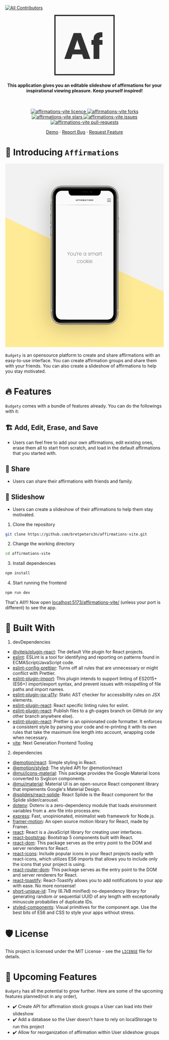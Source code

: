 <!-- # affirmations-vite -->

<!-- This project is a rebuild of my original Affirmations project here in Github. -->

<!-- This build includes Vite unlike the previous one. -->

<!-- ALL-CONTRIBUTORS-BADGE:START - Do not remove or modify this section -->

[![All Contributors](https://img.shields.io/badge/all_contributors-1-orange.svg?style=flat-square)](#contributors-)

<!-- ALL-CONTRIBUTORS-BADGE:END -->
<p align="center">
    <img src="./src/assets/Af-logo_reverse.png" alt="logo" width="192"/>
<p/>

<h4 align="center">This application gives you an editable slideshow of affirmations for your inspirational viewing pleasure. Keep yourself inspired!</h4>
<br>
<p align="center">
<a href="https://github.com/bretpeters3n/affirmations-vite/blob/master/LICENSE" target="blank">
<img src="https://img.shields.io/github/license/bretpeters3n/affirmations-vite?style=flat-square" alt="affirmations-vite licence" />
</a>
<a href="https://github.com/bretpeters3n/affirmations-vite/fork" target="blank">
<img src="https://img.shields.io/github/forks/bretpeters3n/affirmations-vite?style=flat-square" alt="affirmations-vite forks"/>
</a>
<a href="https://github.com/bretpeters3n/affirmations-vite/stargazers" target="blank">
<img src="https://img.shields.io/github/stars/bretpeters3n/affirmations-vite?style=flat-square" alt="affirmations-vite stars"/>
</a>
<a href="https://github.com/bretpeters3n/affirmations-vite/issues" target="blank">
<img src="https://img.shields.io/github/issues/bretpeters3n/affirmations-vite?style=flat-square" alt="affirmations-vite issues"/>
</a>
<a href="https://github.com/bretpeters3n/affirmations-vite/pulls" target="blank">
<img src="https://img.shields.io/github/issues-pr/bretpeters3n/affirmations-vite?style=flat-square" alt="affirmations-vite pull-requests"/>
</a>
</p>

<p align="center">
    <a href="https://bretpeters3n.github.io/affirmations-vite/">Demo</a>
    ·
    <a href="https://github.com/bretpeters3n/affirmations-vite/issues/new/choose">Report Bug</a>
    ·
    <a href="https://github.com/bretpeters3n/affirmations-vite/issues/new/choose">Request Feature</a>
</p>

# 👋 Introducing `Affirmations`

<p align="center">
    <img src="./src/assets/affirmations-readMe-titleImage.jpg" alt="logo" height="582"/>
</p>

`Budgety` is an opensource platform to create and share affirmations with an easy-to-use interface. You can create affirmation groups and share them with your friends. You can also create a slideshow of affirmations to help you stay motivated.

# 🔥 Features

`Budgety` comes with a bundle of features already. You can do the followings with it:

## 🏗️ Add, Edit, Erase, and Save

- Users can feel free to add your own affirmations, edit existing ones, erase them all to start from scratch, and load in the default affirmations that you started with.

## 🤝 Share

- Users can share their affirmations with friends and family.

## 📱 Slideshow

- Users can create a slideshow of their affirmations to help them stay motivated.

1. Clone the repository

```sh
git clone https://github.com/bretpeters3n/affirmations-vite.git
```

2. Change the working directory

```bash
cd affirmations-vite
```

3. Install dependencies

```bash
npm install
```

4. Start running the frontend

```bash
npm run dev
```

That's All!!! Now open [localhost:5173/affirmations-vite/](http://localhost:5173/affirmations-vite/) (unless your port is different) to see the app.

# 🍔 Built With

<!-- React, Vite, MUI, Framer Motion, UUID, Toastify, Bootstrap, and GitHub Pages-->

1. devDependencies

- [@vitejs/plugin-react](https://www.npmjs.com/package/@vitejs/plugin-react): The default Vite plugin for React projects.
- [eslint](https://www.npmjs.com/package/eslint): ESLint is a tool for identifying and reporting on patterns found in ECMAScript/JavaScript code.
- [eslint-config-prettier](https://www.npmjs.com/package/eslint-config-prettier): Turns off all rules that are unnecessary or might conflict with Prettier.
- [eslint-plugin-import](https://www.npmjs.com/package/eslint-plugin-import): This plugin intends to support linting of ES2015+ (ES6+) import/export syntax, and prevent issues with misspelling of file paths and import names.
- [eslint-plugin-jsx-a11y](https://www.npmjs.com/package/eslint-plugin-jsx-a11y): Static AST checker for accessibility rules on JSX elements.
- [eslint-plugin-react](https://www.npmjs.com/package/eslint-plugin-react): React specific linting rules for eslint.
- [eslint-plugin-react](https://www.npmjs.com/package/gh-pages): Publish files to a gh-pages branch on GitHub (or any other branch anywhere else).
- [eslint-plugin-react](https://www.npmjs.com/package/prettier): Prettier is an opinionated code formatter. It enforces a consistent style by parsing your code and re-printing it with its own rules that take the maximum line length into account, wrapping code when necessary.
- [vite](https://www.npmjs.com/package/vite): Next Generation Frontend Tooling

2. dependencies

- [@emotion/react](https://www.npmjs.com/package/@emotion/react): Simple styling in React.
- [@emotion/styled](https://www.npmjs.com/package/@emotion/styled): The styled API for @emotion/react
- [@mui/icons-material](https://www.npmjs.com/package/@mui/icons-material): This package provides the Google Material Icons converted to SvgIcon components.
- [@mui/material](https://www.npmjs.com/package/@mui/material): Material UI is an open-source React component library that implements Google's Material Design.
- [@splidejs/react-splide](https://www.npmjs.com/package/@splidejs/react-splide): React Splide is the React component for the Splide slider/carousel.
- [dotenv](https://www.npmjs.com/package/dotenv): Dotenv is a zero-dependency module that loads environment variables from a .env file into process.env.
- [express](https://www.npmjs.com/package/express): Fast, unopinionated, minimalist web framework for Node.js.
- [framer-motion](https://www.npmjs.com/package/framer-motion): An open source motion library for React, made by Framer.
- [react](https://www.npmjs.com/package/react): React is a JavaScript library for creating user interfaces.
- [react-bootstrap](https://www.npmjs.com/package/react-bootstrap): Bootstrap 5 components built with React.
- [react-dom](https://www.npmjs.com/package/react-dom): This package serves as the entry point to the DOM and server renderers for React.
- [react-icons](https://www.npmjs.com/package/react-icons): Include popular icons in your React projects easily with react-icons, which utilizes ES6 imports that allows you to include only the icons that your project is using.
- [react-router-dom](https://www.npmjs.com/package/react-router-dom): This package serves as the entry point to the DOM and server renderers for React.
- [react-toastify](https://www.npmjs.com/package/react-toastify): React-Toastify allows you to add notifications to your app with ease. No more nonsense!
- [short-unique-id](https://www.npmjs.com/package/short-unique-id): Tiny (6.7kB minified) no-dependency library for generating random or sequential UUID of any length with exceptionally minuscule probabilies of duplicate IDs.
- [styled-components](https://www.npmjs.com/package/styled-components): Visual primitives for the component age. Use the best bits of ES6 and CSS to style your apps without stress.

# 🛡️ License

This project is licensed under the MIT License - see the [`LICENSE`](LICENSE) file for details.

# 🦄 Upcoming Features

`Budgety` has all the potential to grow further. Here are some of the upcoming features planned(not in any order),

- ✔️ Create API for affirmation stock groups a User can load into their slideshow
- ✔️ Add a database so the User doesn't have to rely on localStorage to run this project
- ✔️ Allow for reorganization of affirmation within User slideshow groups
